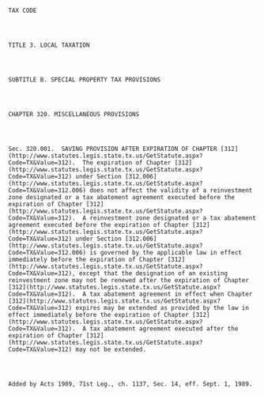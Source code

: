﻿
    
    
    	
    					
    
    
    TAX CODE
    
      
    
    
    TITLE 3. LOCAL TAXATION
    
      
    
    
    SUBTITLE B. SPECIAL PROPERTY TAX PROVISIONS
    
      
    
    
    CHAPTER 320. MISCELLANEOUS PROVISIONS
    
      
    
    
    Sec. 320.001.  SAVING PROVISION AFTER EXPIRATION OF CHAPTER [312](http://www.statutes.legis.state.tx.us/GetStatute.aspx?Code=TX&Value=312).  The expiration of Chapter [312](http://www.statutes.legis.state.tx.us/GetStatute.aspx?Code=TX&Value=312) under Section [312.006](http://www.statutes.legis.state.tx.us/GetStatute.aspx?Code=TX&Value=312.006) does not affect the validity of a reinvestment zone designated or a tax abatement agreement executed before the expiration of Chapter [312](http://www.statutes.legis.state.tx.us/GetStatute.aspx?Code=TX&Value=312).  A reinvestment zone designated or a tax abatement agreement executed before the expiration of Chapter [312](http://www.statutes.legis.state.tx.us/GetStatute.aspx?Code=TX&Value=312) under Section [312.006](http://www.statutes.legis.state.tx.us/GetStatute.aspx?Code=TX&Value=312.006) is governed by the applicable law in effect immediately before the expiration of Chapter [312](http://www.statutes.legis.state.tx.us/GetStatute.aspx?Code=TX&Value=312), except that the designation of an existing reinvestment zone may not be renewed after the expiration of Chapter [312](http://www.statutes.legis.state.tx.us/GetStatute.aspx?Code=TX&Value=312).  A tax abatement agreement in effect when Chapter [312](http://www.statutes.legis.state.tx.us/GetStatute.aspx?Code=TX&Value=312) expires may be extended as provided by the law in effect immediately before the expiration of Chapter [312](http://www.statutes.legis.state.tx.us/GetStatute.aspx?Code=TX&Value=312).  A tax abatement agreement executed after the expiration of Chapter [312](http://www.statutes.legis.state.tx.us/GetStatute.aspx?Code=TX&Value=312) may not be extended.
    
    
    
    
    Added by Acts 1989, 71st Leg., ch. 1137, Sec. 14, eff. Sept. 1, 1989.
    
    
    
    
    				
